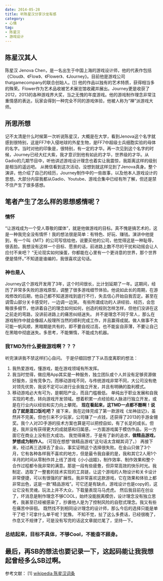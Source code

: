 ```yaml
---
date: 2014-05-28
title: 听陈星汉分享沙龙有感
category:
- 心情
tag:
- 陈星汉
- 游戏设计
---
```

## 陈星汉其人
陈星汉 Jenova Chen，是一名出生于中国上海的游戏设计师，他的代表作包括《Cloud》、《Flow》、《Flower》、《Journey》。目前他是游戏公司thatgamecompany的联合创始人。[[1]](http://zh.wikipedia.org/wiki/%E9%99%88%E6%98%9F%E6%B1%89)
他的作品以独有的艺术特质，获得相当多的殊荣。Flower作为艺术品收被艺术展览馆收藏并展出。Journey更是收获了2012，2013的各种游戏界大奖，当之无愧的年度游戏。他的游戏制作理念非常注重情感的表达，玩家会得到一种完全不同的游戏体验，他被人称为“禅”派游戏大师。
## 所思所想
记不太清是什么时候第一次听说陈星汉，大概是在大学，看到Jenova这个名字就感到很特别，这是FF7中入侵地球的外星生物，是FF7中超级士兵细胞实验的母体的名字。当时对他的印象是，很特别，有一定的才华。再一次见到这个名字的时候，Journey已经大红大紫，我才意识到他有如此的才华，世界级的才华。从Gadio的几期节目中，听他讲述游戏设计理念也着实让我震惊，我距离这样的级别是相当的遥远吧。
从微信看到这次活动，没想到就这样见到了Jenova真身。整个演讲，他介绍了自己的经历，Journey制作中的一些故事，以及他本人游戏设计的思想。大部分内容我都从Gadio、Youtube、游戏合集中已经有所了解，但还是禁不住产生了很多感想。
## 笔者产生了怎么样的思想感情呢？
### 情怀
“让游戏成为一个受人尊敬的媒体”，就是他做游戏的目标。真不愧是搞艺术的，这是一种我完全没有情怀！我的想法很是简单：有特色、好玩、赚钱。演讲中他提到，有一个叫《MT》的公司写信给他，说要买他的公司，他觉得这是一种耻辱，很丢脸。我想没有这样一个目标、愿景的话，前进路上数不尽的干扰和动摇会让人应付不来吧？
“无论现实如何操蛋，你都能在心里有一个更诗意的世界，那个世界便是情怀。”不知道是谁编的，我很喜欢这句话。
### 神也是人
Journey这个游戏开发用了3年，这个时间很长，比计划延期了一年。这期间，经历了非常多失败的游戏原型，调整了很多游戏细节体验。他说如此长的周期，在游戏修改的后期，他自己都不知道游戏到底行不行，失去信心开始自我否定。甚至在调雪山部分关卡感受时，一边调一边哭。
有些所谓成功的人讲经验、经历，会忽略很多细节，他讲着自己的理念如何如何，创造的规则怎样怎样，但他们没讲在这之前走的弯路，没讲前进路上的痛苦纠结迷失。
并不是理念不同于常人，那么在游戏制作中就会像超人般理所当然的顺利完成工作，并且赢得成就。做人做事不太可能一帆风顺，黑暗期是共有的，即不要自视过高，也不能妄自菲薄，不要让自己在黑暗中彻底迷失。多思考，不能懒惰，不能成为机器。
### 我TMD为什么要做游戏啊？？？
听完演讲我不禁这样扪心自问。
于是仔细回想了下从百度离职的想法：
1. 我热爱游戏，懂游戏，能在游戏领域有所发挥。
2. 我当时觉得，做应用App其实是一种服务，独立团队或个人并没有足够资源做好服务，没有竞争力。而移动游戏不同，与传统游戏非常不同，大公司没有绝对领先优势，我说不定可以进行业余独立开发，并且有明确的盈利模式。
3. 移动游戏必大有可为，是朝阳产业，而且门槛极低。
单纯出于职业发展和自我实现的考虑，转向游戏开发领域。想着积累一点经验和人脉进行独立开发，或是在行业内以经验和实力向上攀爬。
**现在看起来，这TMD一点都不酷啊！说白了就是混口饭吃吧？**
接下来，我在边锋完成了第一款游戏《龙神战记》，虽然并不完美，但也引来不少玩家，公司赚了一点钱，还获得了2013的手游金翎奖。我个人对2D手游的技术方案也算是可以把控自如，有了长足的成长。但是，我并没有获得更大的成就感和归属感，一方面游戏属于模仿作品，另一方面它在商业上没有巨大成功。
我觉得痛苦，于是有了新的追求，**做精品游戏，梦想成为制作人**。（可现在想想“做精品游戏”这句话太含糊其词了。）
再接下来，经过再三选择去了金山，事实证明这个选择很失败。在金山只做了3个月，它有各种各样我不喜欢的地方，但是最令我自豪的是，我和其它2人用1个半月的时间从零制作并上线了游戏《小小战姬》，制作效率、制作效果和整个合作过程都令我非常的满意。那是一段有些疲惫，但异常高效的快乐时光。我制定、选取了一整套的技术实现的工具链，让这个游戏的人物设计和关卡设计非常便捷，可以有很强的扩展性。我非常喜欢这款游戏，它在效果和体验上都非常出色，这是一款“精品游戏”。可它还是有缺点，游戏设计也是copy的，这让它没有灵魂，玩法上并不大众，下载量表现马马虎虎。
然后我目前在创业了，坏消息是制作理念不够COOL，始终没能脱离模仿，设计理念没有独立思考，我甚至已经被感染了，抄袭他人是为了控制风险的自慰式理念。我又有些在痛苦中徘徊。
既然找不到相同设计理念的设计师，那么今后的选择只能是单干了吧？可拿什么单干呢？犹豫。
不知不觉，扯了这么多费话，已经很晚了，作息又不规律了，可是没有写完的话这文章就烂尾了，坚持一下。
### 总结起来，目标不具体，不够Cool，不能奋不顾身。
## 最后，再SB的想法也要记录一下，这起码能让我我想起曾经多么SB过啊。
参考文献：
[1] [wikipedia 陈星汉词条](http://zh.wikipedia.org/wiki/%E9%99%88%E6%98%9F%E6%B1%89)
